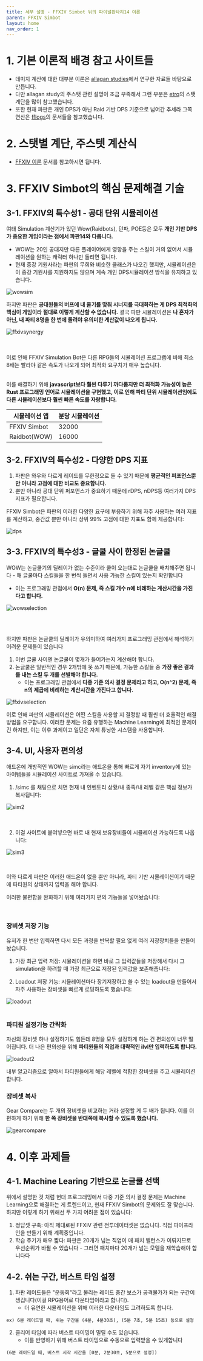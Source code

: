 ```yaml
---
title: 세부 설명 - FFXIV Simbot 뒤의 파이널판타지14 이론
parent: FFXIV Simbot 
layout: home
nav_order: 1
---
```


# 1. 기본 이론적 배경 참고 사이트들
* 데미지 계산에 대한 대부분 이론은 [allagan studies](https://www.akhmorning.com/allagan-studies/)에서 연구한 자료들 바탕으로 만듭니다.
* 다만 allagan study의 주스탯 관련 설명이 조금 부족해서 그런 부분은 [etro](https://etro.gg)의 스탯 계단을 많이 참고했습니다.
* 또한 현재 파판은 개인 DPS가 아닌 Raid 기반 DPS 기준으로 넘어간 추세라 그쪽 연산은 [fflogs](https://www.fflogs.com)의 문서들을 참고했습니다.

# 2. 스탯별 계단, 주스텟 계산식
* [FFXIV 이론](../ffxivtheory) 문서를 참고하시면 됩니다.

# 3. FFXIV Simbot의 핵심 문제해결 기술
## 3-1. FFXIV의 특수성1 - 공대 단위 시뮬레이션
여태 Simulation 계산기가 있던 Wow(Raidbots), 던파, POE등은 모두 **개인 기반 DPS가 중요한 게임이라는 점에서 파판14와 다릅니다.**
  * WOW는 20인 공대지만 다른 플레이어에게 영향을 주는 스킬이 거의 없어서 시뮬레이션을 원하는 캐릭터 하나만 돌리면 됩니다.
  * 현재 증강 기원사라는 파판의 무희와 비슷한 클래스가 나오긴 했지만, 시뮬레이션은 이 증강 기원사를 지원하지도 않으며 계속 개인 DPS시뮬레이션 방식을 유지하고 있습니다.

![wowsim](../../images/wowsimkr.png)

하지만 파판은 **공대원들의 버프에 내 쿨기를 맞춰 시너지를 극대화하는 게 DPS 최적화의 핵심이 게임이라 절대로 이렇게 계산할 수 없습니다.** 결국 
파판 시뮬레이션은 **나 혼자가 아닌, 내 파티 8명을 한 번에 돌려야 유의미한 계산값이 나오게 됩니다.**

![ffxivsynergy](../../images/ffxivsynergy.png)
</br></br></br>

이로 인해 FFXIV Simulation Bot은 다른 RPG들의 시뮬레이션 프로그램에 비해 최소 8배는 빨라야 같은 속도가 나오게 되어 최적화 요구치가 매우 높습니다.
</br></br>

이를 해결하기 위해 **javascript보다 훨씬 다루기 까다롭지만 더 최적화 가능성이 높은 Rust 프로그래밍 언어로 시뮬레이션을 구현했고, 이로 인해 파티 단위 시뮬레이션임에도 다른 시뮬레이션보다 훨씬 빠른 속도를 자랑합니다.**

시뮬레이션 앱 | 분당 시뮬레이션 |
--|--
FFXIV Simbot | 32000 |
Raidbot(WOW) | 16000 |


## 3-2. FFXIV의 특수성2 - 다양한 DPS 지표
1. 파판은 와우와 다르게 레이드를 무한정으로 돌 수 있기 때문에 **평균적인 퍼포먼스뿐만 아니라 고점에 대한 비교도 중요합니다.**
2. 뿐만 아니라 공대 단위 퍼포먼스가 중요하기 때문에 rDPS, nDPS등 여러가지 DPS 지표가 필요합니다.

FFXIV Simbot은 파판의 이러한 다양한 요구에 부응하기 위해 자주 사용하는 여러 지표를 계산하고, 중간값 뿐만 아니라 상위 99% 고점에 대한 지표도 함께 제공합니다:

![dps](../../images/dps.png)


## 3-3. FFXIV의 특수성3 - 글쿨 사이 한정된 논글쿨
WOW는 논글쿨기의 딜레이가 없는 수준이라 쿨이 오는대로 논글쿨을 배치해주면 됩니다 - 매 글쿨마다 스킬들을 한 번씩 돌면서 사용 가능한 스킬이 있는지 확인합니다
   * 이는 프로그래밍 관점에서 **O(n) 문제, 즉 스킬 개수 n에 비례하는 계산시간을 가진다고 합니다.**

![wowselection](../../images/ffxivselection1.png)

</br></br>

하지만 파판은 논글쿨의 딜레이가 유의미하여 여러가지 프로그래밍 관점에서 해석하기 어려운 문제들이 있습니다
1) 이번 글쿨 사이엔 논글쿨이 몇개가 들어가는지 계산해야 합니다.
2) 논글쿨은 일반적인 경우 2개밖에 못 쓰기 때문에, 가능한 스킬들 중 **가장 좋은 결과를 내는 스킬 두 개를 선별해야 합니다.**
   * 이는 프로그래밍 관점에서 **다중 기준 의사 결정 문제라고 하고, O(n^2) 문제, 즉 n의 제곱에 비례하는 계산시간을 가진다고 합니다.**

![ffxivselection](../../images/ffxivselection2.png)

이로 인해 파판의 시뮬레이션은 어떤 스킬을 사용할 지 결정할 때 훨씬 더 효율적인 해결 방법을 요구합니다. 
이러한 문제는 요즘 유행하는 Machine Learning에 최적인 문제이긴 하지만, 이는 이후 과제이고 일단은 자체 튜닝한 시스템을 사용합니다. 

## 3-4. UI, 사용자 편의성 
애드온에 개방적인 WOW는 simc라는 애드온을 통해 빠르게 자기 inventory에 있는 아이템들을 시뮬레이션 사이트로 가져올 수 있습니다.

1. /simc 를 채팅으로 치면 현재 내 인벤토리 상황/내 종족/내 레벨 같은 핵심 정보가 복사됩니다:

![sim2](../../images/wowsim2.png)
</br></br></br>

2. 이걸 사이트에 붙여넣으면 바로 내 현재 보유장비들이 시뮬레이션 가능하도록 나옵니다:

![sim3](../../images/wowsim3.png)

</br>

이와 다르게 파판은 이러한 애드온이 없을 뿐만 아니라, 파티 기반 시뮬레이션이기 때문에 파티원의 상태까지 입력을 해야 합니다.

이러한 불편함을 완화하기 위해 여러가지 편의 기능들을 넣어놨습니다:

</br>

### 장비셋 저장 기능
유저가 한 번만 입력하면 다시 모든 과정을 반복할 필요 없게 여러 저장장치들을 만들어놨습니다.

1. 가장 최근 입력 저장: 시뮬레이션을 하면 바로 그 입력값들을 저장해서 다시 그 simulation을 하려할 때 가장 최근으로 저장된 입력값을 보존해줍니다:

2. Loadout 저장 기능: 시뮬레이션마다 장기저장하고 쓸 수 있는 loadout을 만들어서 자주 사용하는 장비셋을 빠르게 로딩하도록 했습니다:

![loadout](../../images/loadout.png)
</br>
</br>


### 파티원 설정기능 간략화
자신의 장비셋 하나 설정하기도 힘든데 8명을 모두 설정하게 하는 건 편의성이 너무 떨어집니다. 더 나은 편의성을 위해 **파티원들의 직업과 대략적인 ilvl만 입력하도록 합니다.**

![loadout2](../../images/loadout2.png)

내부 알고리즘으로 알아서 파티원들에게 해당 레벨에 적합한 장비셋을 주고 시뮬레이션합니다.

### 장비셋 복사
Gear Compare는 두 개의 장비셋을 비교하는 거라 설정할 게 두 배가 됩니다. 이를 더 편하게 하기 위해 **한 쪽 장비셋을 반대쪽에 복사할 수 있도록 했습니다.**

![gearcompare](../../images/ffxivui.png)


# 4. 이후 과제들
## 4-1. Machine Learing 기반으로 논글쿨 선택
위에서 설명한 것 처럼 현대 프로그래밍에서 다중 기준 의사 결정 문제는 Machine Learning으로 해결하는 게 트렌드이고, 현재 FFXIV Simbot의 문제와도 잘 맞습니다.
하지만 이렇게 하기 위해선 두 가지 어려운 점이 있습니다:

1) 정답셋 구축: 아직 제대로된 FFXIV 관련 전투데이터셋은 없습니다. 직접 파이프라인을 만들기 위해 계획중입니다. 
2) 학습 주기가 매우 짧다: 파판은 20개가 넘는 직업이 매 패치 밸런스가 이뤄지므로 우선순위가 바뀔 수 있습니다 - 그러면 패치마다 20개가 넘는 모델을 재학습해야 합니다다


## 4-2. 쉬는 구간, 버스트 타임 설정
1. 파판 레이드들은 "운동회"라고 불리는 레이드 중간 보스가 공격불가가 되는 구간이 생깁니다(이걸 RPG용어로 다운타임이라고 합니다).
   * 더 유연한 시뮬레이션을 위해 이러한 다운타임도 고려하도록 합니다.
```
ex) 6분 레이드일 때, 쉬는 구간을 (4분, 4분30초), (5분 7초, 5분 15초) 등으로 설정
```

2. 클리어 타임에 따라 버스트 타이밍이 밀릴 수도 있습니다.
   * 이를 반영하기 위해 버스트 타이밍으로 수동으로 입력받을 수 있게합니다 
```
(6분 레이드일 때, 버스트 시작 시간을 [0분, 2분30초, 5분으로 설정])
```